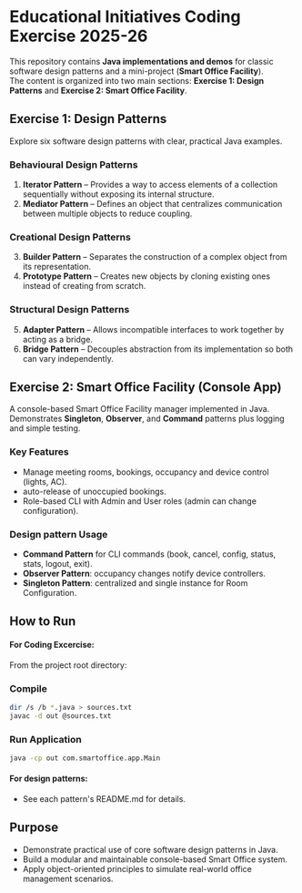 #  Educational Initiatives Coding Exercise 2025-26

This repository contains **Java implementations and demos** for classic software design patterns and a mini-project (**Smart Office Facility**).  
The content is organized into two main sections: **Exercise 1: Design Patterns** and **Exercise 2: Smart Office Facility**.



##  Exercise 1: Design Patterns

Explore six software design patterns with clear, practical Java examples.

### Behavioural Design Patterns
1. **Iterator Pattern** – Provides a way to access elements of a collection sequentially without exposing its internal structure.  
2. **Mediator Pattern** – Defines an object that centralizes communication between multiple objects to reduce coupling.  

### Creational Design Patterns
3. **Builder Pattern** – Separates the construction of a complex object from its representation.  
4. **Prototype Pattern** – Creates new objects by cloning existing ones instead of creating from scratch.  

### Structural Design Patterns
5. **Adapter Pattern** – Allows incompatible interfaces to work together by acting as a bridge.  
6. **Bridge Pattern** – Decouples abstraction from its implementation so both can vary independently.  



##  Exercise 2: Smart Office Facility (Console App)

A console-based Smart Office Facility manager implemented in Java.  
Demonstrates **Singleton**, **Observer**, and **Command** patterns plus logging and simple testing.
 

### Key Features
- Manage meeting rooms, bookings, occupancy and device control (lights, AC).  
- auto-release of unoccupied bookings.  
- Role-based CLI with Admin and User roles (admin can change configuration).  

### Design pattern Usage

- **Command Pattern** for CLI commands (book, cancel, config, status, stats, logout, exit).  
- **Observer Pattern**: occupancy changes notify device controllers.  
- **Singleton Pattern**: centralized and single instance for Room Configuration.  


## How to Run 

#### For Coding Excercise:
From the project root directory:

### Compile

```bash
dir /s /b *.java > sources.txt
javac -d out @sources.txt
```
### Run Application
```bash
java -cp out com.smartoffice.app.Main
```

#### For design patterns:
- See each pattern's README.md for details.

## Purpose

- Demonstrate practical use of core software design patterns in Java.  
- Build a modular and maintainable console-based Smart Office system.  
- Apply object-oriented principles to simulate real-world office management scenarios.





